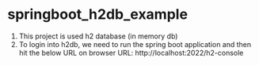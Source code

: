 # springboot_h2db_example

1. This project is used h2 database (in memory db)
2. To login into h2db, we need to run the spring boot application and then hit the below URL on browser
    URL: http://localhost:2022/h2-console

